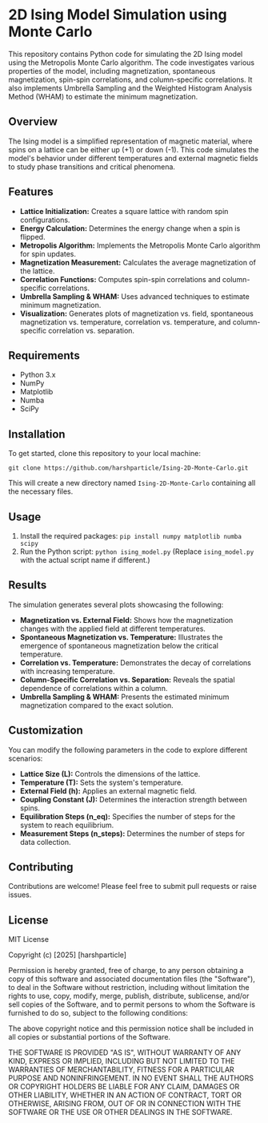 # 2D Ising Model Simulation using Monte Carlo

This repository contains Python code for simulating the 2D Ising model using the Metropolis Monte Carlo algorithm. The code investigates various properties of the model, including magnetization, spontaneous magnetization, spin-spin correlations, and column-specific correlations. It also implements Umbrella Sampling and the Weighted Histogram Analysis Method (WHAM) to estimate the minimum magnetization.

## Overview

The Ising model is a simplified representation of magnetic material, where spins on a lattice can be either up (+1) or down (-1). This code simulates the model's behavior under different temperatures and external magnetic fields to study phase transitions and critical phenomena.

## Features

- **Lattice Initialization:** Creates a square lattice with random spin configurations.
- **Energy Calculation:** Determines the energy change when a spin is flipped.
- **Metropolis Algorithm:** Implements the Metropolis Monte Carlo algorithm for spin updates.
- **Magnetization Measurement:** Calculates the average magnetization of the lattice.
- **Correlation Functions:** Computes spin-spin correlations and column-specific correlations.
- **Umbrella Sampling & WHAM:** Uses advanced techniques to estimate minimum magnetization.
- **Visualization:** Generates plots of magnetization vs. field, spontaneous magnetization vs. temperature, correlation vs. temperature, and column-specific correlation vs. separation.

## Requirements

- Python 3.x
- NumPy
- Matplotlib
- Numba
- SciPy

## Installation

To get started, clone this repository to your local machine: 
```
git clone https://github.com/harshparticle/Ising-2D-Monte-Carlo.git
```
This will create a new directory named `Ising-2D-Monte-Carlo` containing all the necessary files.

## Usage

1. Install the required packages: `pip install numpy matplotlib numba scipy`
2. Run the Python script: `python ising_model.py` (Replace `ising_model.py` with the actual script name if different.)

## Results

The simulation generates several plots showcasing the following:

- **Magnetization vs. External Field:** Shows how the magnetization changes with the applied field at different temperatures.
- **Spontaneous Magnetization vs. Temperature:** Illustrates the emergence of spontaneous magnetization below the critical temperature.
- **Correlation vs. Temperature:** Demonstrates the decay of correlations with increasing temperature.
- **Column-Specific Correlation vs. Separation:** Reveals the spatial dependence of correlations within a column.
- **Umbrella Sampling & WHAM:** Presents the estimated minimum magnetization compared to the exact solution.

## Customization

You can modify the following parameters in the code to explore different scenarios:

- **Lattice Size (L):** Controls the dimensions of the lattice.
- **Temperature (T):** Sets the system's temperature.
- **External Field (h):** Applies an external magnetic field.
- **Coupling Constant (J):** Determines the interaction strength between spins.
- **Equilibration Steps (n_eq):** Specifies the number of steps for the system to reach equilibrium.
- **Measurement Steps (n_steps):** Determines the number of steps for data collection.

## Contributing

Contributions are welcome! Please feel free to submit pull requests or raise issues.

## License

MIT License

Copyright (c) [2025] [harshparticle]

Permission is hereby granted, free of charge, to any person obtaining a copy
of this software and associated documentation files (the "Software"), to deal
in the Software without restriction, including without limitation the rights
to use, copy, modify, merge, publish, distribute, sublicense, and/or sell
copies of the Software, and to permit persons to whom the Software is
furnished to do so, subject to the following conditions:

The above copyright notice and this permission notice shall be included in all
copies or substantial portions of the Software.

THE SOFTWARE IS PROVIDED "AS IS", WITHOUT WARRANTY OF ANY KIND, EXPRESS OR
IMPLIED, INCLUDING BUT NOT LIMITED TO THE WARRANTIES OF MERCHANTABILITY,
FITNESS FOR A PARTICULAR PURPOSE AND NONINFRINGEMENT. IN NO EVENT SHALL THE
AUTHORS OR COPYRIGHT HOLDERS BE LIABLE FOR ANY CLAIM, DAMAGES OR OTHER
LIABILITY, WHETHER IN AN ACTION OF CONTRACT, TORT OR OTHERWISE, ARISING FROM,
OUT OF OR IN CONNECTION WITH THE SOFTWARE OR THE USE OR OTHER DEALINGS IN THE
SOFTWARE.

